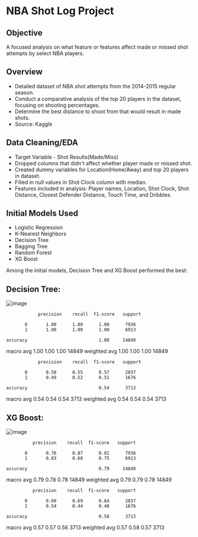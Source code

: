 # NBA Shot Log Project

## Objective

A focused analysis on what feature or features affect made or missed shot attempts by select NBA players. 

## Overview

* Detailed dataset of NBA shot attempts from the 2014-2015 regular season.
* Conduct a comparative analysis of the top 20 players in the dataset, focusing on shooting percentages.
* Determine the best distance to shoot from that would result in made shots.
* Source: Kaggle

## Data Cleaning/EDA

* Target Variable - Shot Results(Made/Miss)
* Dropped columns that didn't affect whether player made or missed shot.
* Created dummy variables for Location(Home/Away) and top 20 players in dataset.
* Filled in null values in Shot Clock column with median.
* Features included in analysis: Player names, Location, Shot Clock, Shot Distance, Closest Defender Distance, Touch Time, and Dribbles.

## Initial Models Used

* Logistic Regression
* K-Nearest Neighbors
* Decision Tree
* Bagging Tree
* Random Forest
* XG Boost

Among the initial models, Decision Tree and XG Boost performed the best:

## Decision Tree:

![image](https://user-images.githubusercontent.com/77416319/135018466-58bf27cd-4dc9-4ae6-a052-51e24fe789bb.png)

                precision    recall  f1-score   support

           0       1.00      1.00      1.00      7936
           1       1.00      1.00      1.00      6913

    accuracy                           1.00     14849
   macro avg       1.00      1.00      1.00     14849
weighted avg       1.00      1.00      1.00     14849

                precision    recall  f1-score   support

           0       0.58      0.55      0.57      2037
           1       0.49      0.52      0.51      1676

    accuracy                           0.54      3713
   macro avg       0.54      0.54      0.54      3713
weighted avg       0.54      0.54      0.54      3713

## XG Boost:

![image](https://user-images.githubusercontent.com/77416319/135196375-06459d76-db6d-45c4-bb4b-4b4cf57cf376.png)

              precision    recall  f1-score   support

           0       0.76      0.87      0.81      7936
           1       0.83      0.68      0.75      6913

    accuracy                           0.79     14849
   macro avg       0.79      0.78      0.78     14849
weighted avg       0.79      0.79      0.78     14849

              precision    recall  f1-score   support

           0       0.60      0.69      0.64      2037
           1       0.54      0.44      0.48      1676

    accuracy                           0.58      3713
   macro avg       0.57      0.57      0.56      3713
weighted avg       0.57      0.58      0.57      3713
